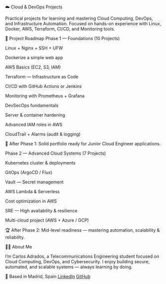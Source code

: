 ☁️ Cloud & DevOps Projects

Practical projects for learning and mastering Cloud Computing, DevOps, and Infrastructure Automation.
Focused on hands-on experience with Linux, Docker, AWS, Terraform, CI/CD, and Monitoring tools.

🚀 Project Roadmap
Phase 1 — Foundations (10 Projects)

Linux + Nginx + SSH + UFW

Dockerize a simple web app

AWS Basics (EC2, S3, IAM)

Terraform — Infrastructure as Code

CI/CD with GitHub Actions or Jenkins

Monitoring with Prometheus + Grafana

DevSecOps fundamentals

Server & container hardening

Advanced IAM roles in AWS

CloudTrail + Alarms (audit & logging)

🎯 After Phase 1: Solid portfolio ready for Junior Cloud Engineer applications.

Phase 2 — Advanced Cloud Systems (7 Projects)

Kubernetes cluster & deployments

GitOps (ArgoCD / Flux)

Vault — Secret management

AWS Lambda & Serverless

Cost optimization in AWS

SRE — High availability & resilience

Multi-cloud project (AWS + Azure / GCP)

🏆 After Phase 2: Mid-level readiness — mastering automation, scalability & reliability.

👨‍💻 About Me

I’m Carlos Adrados, a Telecommunications Engineering student focused on Cloud Computing, DevOps, and Cybersecurity.
I enjoy building secure, automated, and scalable systems — always learning by doing.

📍 Based in Madrid, Spain
[LinkedIn](https://www.linkedin.com/in/carlos-adrados-ben%C3%ADtez-142a48396/)
[GitHub](https://github.com/carlosadrados)
